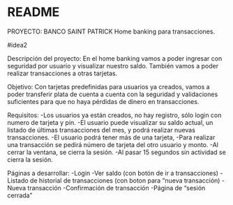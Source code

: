 # README

PROYECTO: BANCO SAINT PATRICK
Home banking para transacciones.

#idea2

Descripción del proyecto:
En el home banking vamos a poder ingresar con seguridad por usuario y visualizar
nuestro saldo. También vamos a poder realizar transacciones a otras tarjetas.

Objetivo:
Con tarjetas predefinidas para usuarios ya creados, vamos a poder transferir plata de
cuenta a cuenta con la seguridad y validaciones suficientes para que no haya pérdidas
de dinero en transacciones.

Requisitos:
-Los usuarios ya están creados, no hay registro, sólo login con numero de tarjeta y pin.
-El usuario puede visualizar su saldo actual, un listado de últimas transacciones del mes,
y podrá realizar nuevas transacciones.
-El usuario podrá tener más de una tarjeta,
-Para realizar una transacción se pedirá número de tarjeta del otro usuario y monto.
-Al cerrar la ventana, se cierra la sesión.
-Al pasar 15 segundos sin actividad se cierra la sesión.

Páginas a desarrollar:
-Login
-Ver saldo (con botón de ir a transacciones)
-Listado de historial de transacciones (con boton para “nueva transacción)
-Nueva transacción
-Confirmación de transacción
-Página de “sesión cerrada”
